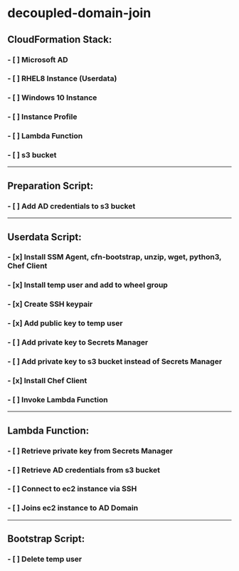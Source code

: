 # decoupled-domain-join

## CloudFormation Stack:
### - [ ] Microsoft AD
### - [ ] RHEL8 Instance (Userdata)
### - [ ] Windows 10 Instance
### - [ ] Instance Profile
### - [ ] Lambda Function
### - [ ] s3 bucket
------
## Preparation Script:
### - [ ] Add AD credentials to s3 bucket
------
## Userdata Script:
### - [x] Install SSM Agent, cfn-bootstrap, unzip, wget, python3, Chef Client
### - [x] Install temp user and add to wheel group
### - [x] Create SSH keypair
### - [x] Add public key to temp user
### - [ ] Add private key to Secrets Manager
### - [ ] Add private key to s3 bucket instead of Secrets Manager
### - [x] Install Chef Client
### - [ ] Invoke Lambda Function
------
## Lambda Function:
### - [ ] Retrieve private key from Secrets Manager
### - [ ] Retrieve AD credentials from s3 bucket
### - [ ] Connect to ec2 instance via SSH
### - [ ] Joins ec2 instance to AD Domain
------
## Bootstrap Script:
### - [ ] Delete temp user
